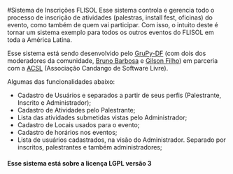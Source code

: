 #Sistema de Inscrições FLISOL
Esse sistema controla e gerencia todo o processo de inscrição de atividades (palestras, install fest, oficinas) do evento, como também de quem vai participar. Com isso, o intuito deste é tornar um sistema exemplo para todos os outros eventos do FLISOL em toda a América Latina.

Esse sistema está sendo desenvolvido pelo [GruPy-DF](http://groups.google.com/group/grupy-df) (com dois dos moderadores da comunidade, [Bruno Barbosa](http://algoritmizando.com) e [Gilson Filho](http://gilsondev.com)) em parceria com a [ACSL](http://www.acsl.blog.br/) (Associação Candango de Software Livre).

Algumas das funcionalidades abaixo:

 - Cadastro de Usuários e separados a partir de seus perfis (Palestrante, Inscrito e Administrador);
 - Cadastro de Atividades pelo Palestrante;
 - Lista das atividades submetidas vistas pelo Administrador;
 - Cadastro de Locais usados para o evento;
 - Cadastro de horários nos eventos;
 - Lista de usuários cadastrados, na visão do Administrador. Separado por inscritos, palestrantes e também administradores;

#### Esse sistema está sobre a licença LGPL versão 3
